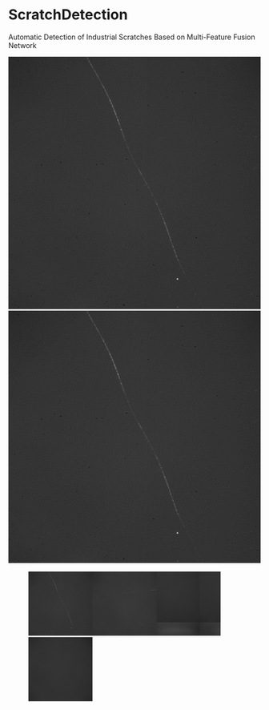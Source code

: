 # ScratchDetection

Automatic Detection of Industrial Scratches Based on Multi-Feature Fusion Network


![image](https://github.com/love6tao/ScratchDetection/blob/master/GIF/image19.GIF)![image](https://github.com/love6tao/ScratchDetection/blob/master/GIF/image19.GIF)

<figure class="Four"><img src="https://github.com/love6tao/ScratchDetection/blob/master/GIF/image19.GIF" width="128"/><img src="https://github.com/love6tao/ScratchDetection/blob/master/GIF/image20.GIF" width="128"/><img src="https://github.com/love6tao/ScratchDetection/blob/master/GIF/image21.GIF" width="128"/><img src="https://github.com/love6tao/ScratchDetection/blob/master/GIF/image22.GIF" width="128"/></figure>

